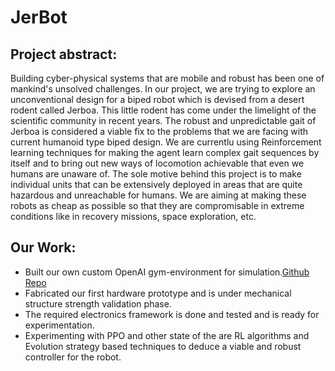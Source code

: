 # JerBot

## Project abstract:
Building cyber-physical systems that are mobile and robust has been one of mankind's unsolved challenges. In our project, we are trying to explore an unconventional design for a biped robot which is devised from a desert rodent called Jerboa. This little rodent has come under the limelight of the scientific community in recent years. The robust and unpredictable gait of Jerboa is considered a viable fix to the problems that we are facing with current humanoid type biped design. We are currentlu using Reinforcement learning techniques for making the agent learn complex gait sequences by itself and to bring out new ways of locomotion achievable that even we humans are unaware of. The sole motive behind this project is to make individual units that can be extensively deployed in areas that are quite hazardous and unreachable for humans. We are aiming at making these robots as cheap as possible so that they are compromisable in extreme conditions like in recovery missions, space exploration, etc.




## Our Work:
* Built our own custom OpenAI gym-environment for simulation.[Github Repo](https://github.com/lok-i/BlackBird-gym)
* Fabricated our first hardware prototype and is under mechanical structure strength validation phase.
* The required electronics framework is done and tested and is ready for experimentation.
* Experimenting with PPO and other state of the are RL algorithms and Evolution strategy based techniques to deduce a   viable and robust controller for the robot.

